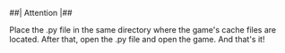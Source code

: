##|  Attention |##

Place the .py file in the same directory where the game's cache files are located. 
After that, open the .py file and open the game. And that's it!
